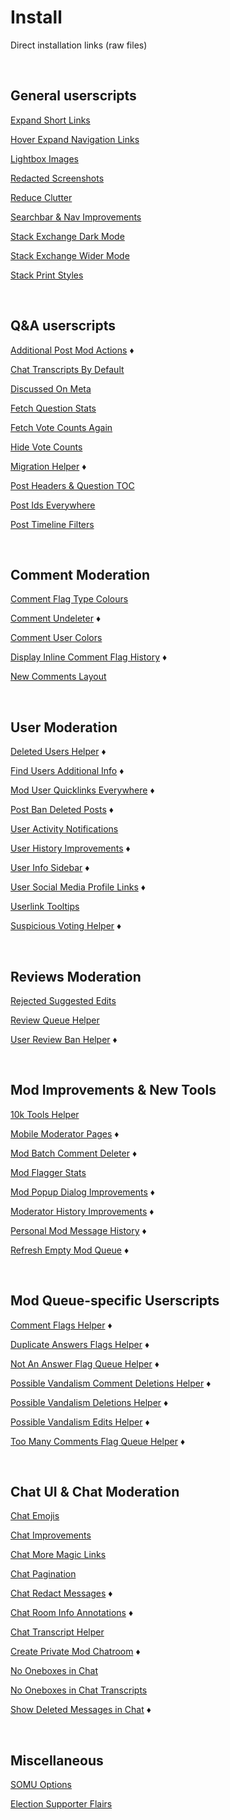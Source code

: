 # Install

Direct installation links (raw files)



<br>

## General userscripts

[Expand Short Links](https://github.com/samliew/SO-mod-userscripts/raw/master/ExpandShortLinks.user.js)

[Hover Expand Navigation Links](https://github.com/samliew/SO-mod-userscripts/raw/master/HoverExpandNavigationLinks.user.js)

[Lightbox Images](https://github.com/samliew/SO-mod-userscripts/raw/master/LightboxImages.user.js)

[Redacted Screenshots](https://github.com/samliew/SO-mod-userscripts/raw/master/RedactedScreenshots.user.js)

[Reduce Clutter](https://github.com/samliew/SO-mod-userscripts/raw/master/ReduceClutter.user.js)

[Searchbar & Nav Improvements](https://github.com/samliew/SO-mod-userscripts/raw/master/SearchbarNavImprovements.user.js)

[Stack Exchange Dark Mode](https://github.com/samliew/SO-mod-userscripts/raw/master/StackExchangeDarkMode.user.js)

[Stack Exchange Wider Mode](https://github.com/samliew/SO-mod-userscripts/raw/master/StackExchangeWiderMode.user.js)

[Stack Print Styles](https://github.com/samliew/SO-mod-userscripts/raw/master/StackPrintStyles.user.js)



<br>

## Q&A userscripts

[Additional Post Mod Actions](https://github.com/samliew/SO-mod-userscripts/raw/master/AdditionalPostModActions.user.js) ♦

[Chat Transcripts By Default](https://github.com/samliew/SO-mod-userscripts/raw/master/ChatTranscriptsByDefault.user.js)

[Discussed On Meta](https://github.com/samliew/SO-mod-userscripts/raw/master/DiscussedOnMeta.user.js)

[Fetch Question Stats](https://github.com/samliew/SO-mod-userscripts/raw/master/FetchQuestionStats.user.js)

[Fetch Vote Counts Again](https://github.com/samliew/SO-mod-userscripts/raw/master/FetchVoteCountsAgain.user.js)

[Hide Vote Counts](https://github.com/samliew/SO-mod-userscripts/raw/master/HideVoteCounts.user.js)

[Migration Helper](https://github.com/samliew/SO-mod-userscripts/raw/master/MigrationHelper.user.js) ♦

[Post Headers & Question TOC](https://github.com/samliew/SO-mod-userscripts/raw/master/PostHeadersQuestionToc.user.js)

[Post Ids Everywhere](https://github.com/samliew/SO-mod-userscripts/raw/master/PostIdsEverywhere.user.js)

[Post Timeline Filters](https://github.com/samliew/SO-mod-userscripts/raw/master/PostTimelineFilters.user.js)



<br>

## Comment Moderation

[Comment Flag Type Colours](https://github.com/samliew/SO-mod-userscripts/raw/master/CommentFlagTypeColours.user.js)

[Comment Undeleter](https://github.com/samliew/SO-mod-userscripts/raw/master/CommentUndeleter.user.js) ♦

[Comment User Colors](https://github.com/samliew/SO-mod-userscripts/raw/master/CommentUserColours.user.js)

[Display Inline Comment Flag History](https://github.com/samliew/SO-mod-userscripts/raw/master/DisplayInlineCommentFlagHistory.user.js) ♦

[New Comments Layout](https://github.com/samliew/SO-mod-userscripts/raw/master/NewCommentsLayout.user.js)



<br>

## User Moderation

[Deleted Users Helper](https://github.com/samliew/SO-mod-userscripts/raw/master/DeletedUsersHelper.user.js) ♦

[Find Users Additional Info](https://github.com/samliew/SO-mod-userscripts/raw/master/FindUsersAdditionalInfo.user.js) ♦

[Mod User Quicklinks Everywhere](https://github.com/samliew/SO-mod-userscripts/raw/master/ModUserQuicklinksEverywhere.user.js) ♦

[Post Ban Deleted Posts](https://github.com/samliew/SO-mod-userscripts/raw/master/PostBanDeletedPosts.user.js) ♦

[User Activity Notifications](https://github.com/samliew/SO-mod-userscripts/raw/master/UserActivityNotifications.user.js)

[User History Improvements](https://github.com/samliew/SO-mod-userscripts/raw/master/UserHistoryImprovements.user.js) ♦

[User Info Sidebar](https://github.com/samliew/SO-mod-userscripts/raw/master/UserInfoSidebar.user.js) ♦

[User Social Media Profile Links](https://github.com/samliew/SO-mod-userscripts/raw/master/UserSocialMediaProfileLinks.user.js) ♦

[Userlink Tooltips](https://github.com/samliew/SO-mod-userscripts/raw/master/UserlinkTooltips.user.js)

[Suspicious Voting Helper](https://github.com/samliew/SO-mod-userscripts/raw/master/SuspiciousVotingHelper.user.js) ♦



<br>

## Reviews Moderation

[Rejected Suggested Edits](https://github.com/samliew/SO-mod-userscripts/raw/master/RejectedSuggestedEdits.user.js)

[Review Queue Helper](https://github.com/samliew/SO-mod-userscripts/raw/master/ReviewQueueHelper.user.js)

[User Review Ban Helper](https://github.com/samliew/SO-mod-userscripts/raw/master/UserReviewBanHelper.user.js) ♦



<br>

## Mod Improvements & New Tools

[10k Tools Helper](https://github.com/samliew/SO-mod-userscripts/raw/master/10kToolsHelper.user.js)

[Mobile Moderator Pages](https://github.com/samliew/SO-mod-userscripts/raw/master/MobileModeratorPages.user.js) ♦

[Mod Batch Comment Deleter](https://github.com/samliew/SO-mod-userscripts/raw/master/ModBatchCommentDeleter.user.js) ♦

[Mod Flagger Stats](https://github.com/samliew/SO-mod-userscripts/raw/master/ModFlaggerStats.user.js)

[Mod Popup Dialog Improvements](https://github.com/samliew/SO-mod-userscripts/raw/master/ModPopupDialogImprovements.user.js) ♦

[Moderator History Improvements](https://github.com/samliew/SO-mod-userscripts/raw/master/ModeratorHistoryImprovements.user.js) ♦

[Personal Mod Message History](https://github.com/samliew/SO-mod-userscripts/raw/master/PersonalModMessageHistory.user.js) ♦

[Refresh Empty Mod Queue](https://github.com/samliew/SO-mod-userscripts/raw/master/RefreshEmptyModQueue.user.js) ♦



<br>

## Mod Queue-specific Userscripts

[Comment Flags Helper](https://github.com/samliew/SO-mod-userscripts/raw/master/CommentFlagsHelper.user.js) ♦

[Duplicate Answers Flags Helper](https://github.com/samliew/SO-mod-userscripts/raw/master/DuplicateAnswersFlagsHelper.user.js) ♦

[Not An Answer Flag Queue Helper](https://github.com/samliew/SO-mod-userscripts/raw/master/NotAnAnswerFlagQueueHelper.user.js) ♦

[Possible Vandalism Comment Deletions Helper](https://github.com/samliew/SO-mod-userscripts/raw/master/PossibleVandalismCommentDeletionsHelper.user.js) ♦

[Possible Vandalism Deletions Helper](https://github.com/samliew/SO-mod-userscripts/raw/master/PossibleVandalismDeletionsHelper.user.js) ♦

[Possible Vandalism Edits Helper](https://github.com/samliew/SO-mod-userscripts/raw/master/PossibleVandalismEditsHelper.user.js) ♦

[Too Many Comments Flag Queue Helper](https://github.com/samliew/SO-mod-userscripts/raw/master/TooManyCommentsFlagQueueHelper.user.js) ♦



<br>

## Chat UI & Chat Moderation

[Chat Emojis](https://github.com/samliew/SO-mod-userscripts/raw/master/ChatEmojis.user.js)

[Chat Improvements](https://github.com/samliew/SO-mod-userscripts/raw/master/ChatImprovements.user.js)

[Chat More Magic Links](https://github.com/samliew/SO-mod-userscripts/raw/master/ChatMoreMagicLinks.user.js)

[Chat Pagination](https://github.com/samliew/SO-mod-userscripts/raw/master/ChatPagination.user.js)

[Chat Redact Messages](https://github.com/samliew/SO-mod-userscripts/raw/master/ChatRedactMessages.user.js) ♦

[Chat Room Info Annotations](https://github.com/samliew/SO-mod-userscripts/raw/master/ChatRoomInfoAnnotations.user.js) ♦

[Chat Transcript Helper](https://github.com/samliew/SO-mod-userscripts/raw/master/ChatTranscriptHelper.user.js)

[Create Private Mod Chatroom](https://github.com/samliew/SO-mod-userscripts/raw/master/CreatePrivateModChatroom.user.js) ♦

[No Oneboxes in Chat](https://github.com/samliew/SO-mod-userscripts/raw/master/NoOneboxesInChat.user.js)

[No Oneboxes in Chat Transcripts](https://github.com/samliew/SO-mod-userscripts/raw/master/NoOneboxesInChatTranscripts.user.js)

[Show Deleted Messages in Chat](https://github.com/samliew/SO-mod-userscripts/raw/master/ShowDeletedMessagesInChat.user.js) ♦



<br>

## Miscellaneous

[SOMU Options](https://github.com/samliew/SO-mod-userscripts/raw/master/SOMU-options.user.js)

[Election Supporter Flairs](https://github.com/samliew/SO-mod-userscripts/raw/master/ElectionSupporterFlairs.user.js)
